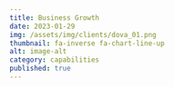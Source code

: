 ```yaml
---
title: Business Growth
date: 2023-01-29
img: /assets/img/clients/dova_01.png
thumbnail: fa-inverse fa-chart-line-up
alt: image-alt
category: capabilities
published: true
---
```

